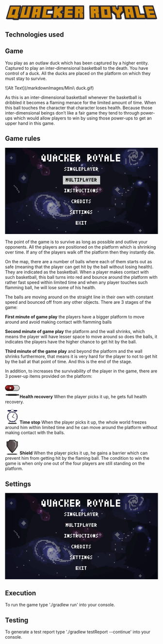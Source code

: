 ![Alt Text](/res/images/Quacker-Royale.png)
## Technologies used
## Game
You play as an outlaw duck which has been captured by a higher entity. Captured to play an inter-dimensional
basketball to the death. You have control of a duck. All the ducks are placed on the platform on which they must
stay to survive.

![Alt Text](/markdownImages/Mini\ duck.gif)

As this is an inter-dimensional basketball whenever the basketball is dribbled it becomes a flaming menace for the
limited amount of time. When this ball touches the character that character loses health.
Because those inter-dimensional beings don’t like a fair game they tend to through power-ups which would allow
players to win by using those power-ups to get an upper hand in this game.
## Game rules
![Alt Text](/markdownImages/gameplay.gif)

The point of the game is to survive as long as possible and outlive your opponents.
All the players are positioned on the platform which is shrinking over time. If any of the players walk off the
platform then they instantly die.

On the map, there are a number of balls where each of them starts out as safe (meaning that the player can get
hit by the ball without losing health). They are indicated as the basketball.
When a player makes contact with such basketball, this ball turns into red and bounce around the platform with
rather fast speed within limited time and when any player touches such flamming ball, he will lose some of his
health.

The balls are moving around on the straight line in their own with constant speed and bounced off from any other
objects. There are 3 stages of the game:

**First minute of game play** the players have a bigger platform to move around and avoid making contact with
flamming balls

**Second minute of game play** the platform and the wall shrinks, which means the player will have lesser space
to move around so does the balls, it indicates the players have the higher chance to get hit by the ball.

**Third minute of the game play** and beyond the platform and the wall shrinks furthermore, that means it is
very hard for the player to not to get hit by the ball at that point of time. And this is the end of the stage.

In addition, to increases the survivability of the player in the game, there are 3 power-up items provided on the
platform:

![Alt Text](/markdownImages/health.gif)**Health recovery** When the player picks it up, he gets full health recovery.

![Alt Text](/markdownImages/time.gif)**Time stop** When the player picks it up, the whole world freezes around him within limited time and he can move
around the platform without making contact with the balls.

![Alt Text](/markdownImages/shield.gif)**Shield** When the player picks it up, he gains a barrier which can prevent him from getting hit by the flaming ball.
The condition to win the game is when only one out of the four players are still standing on the platform.

## Settings
![Alt Text](/markdownImages/menu.gif)
## Execution

To run the game type './gradlew run' into your console.

## Testing

To generate a test report type './gradlew testReport --continue' into your console.
